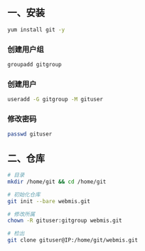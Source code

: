 ## 一、安装
``` bash
yum install git -y
```
### 创建用户组
``` bash
groupadd gitgroup
```
### 创建用户
``` bash
useradd -G gitgroup -M gituser
```
### 修改密码
``` bash
passwd gituser
```

## 二、仓库
``` bash
# 目录
mkdir /home/git && cd /home/git

# 初始化仓库
git init --bare webmis.git

# 修改所属
chown -R gituser:gitgroup webmis.git

# 检出
git clone gituser@IP:/home/git/webmis.git
```

